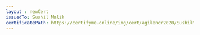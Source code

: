 ```yaml
--- 
layout : newCert 
issuedTo: Sushil Malik 
certificatePath: https://certifyme.online/img/cert/agilencr2020/SushilMalik_f8935.png
--- 
```


